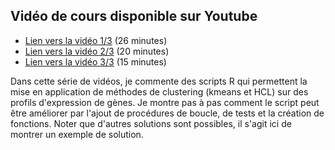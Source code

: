 ## Vidéo de cours disponible sur Youtube
- [Lien vers la vidéo 1/3](https://youtu.be/iDyVNe80GV8) (26 minutes)
- [Lien vers la vidéo 2/3](https://youtu.be/ejbrVz5dXzs) (20 minutes)
- [Lien vers la vidéo 3/3](https://youtu.be/t1iHQUkd7Dg) (15 minutes)

Dans cette série de vidéos, je commente des scripts R qui permettent la mise en application de méthodes de clustering (kmeans et HCL) sur des profils d'expression de gènes. Je montre pas à pas comment le script peut être améliorer par l'ajout de procédures de boucle, de tests et la création de fonctions. Noter que d'autres solutions sont possibles, il s'agit ici de montrer un exemple de solution.
